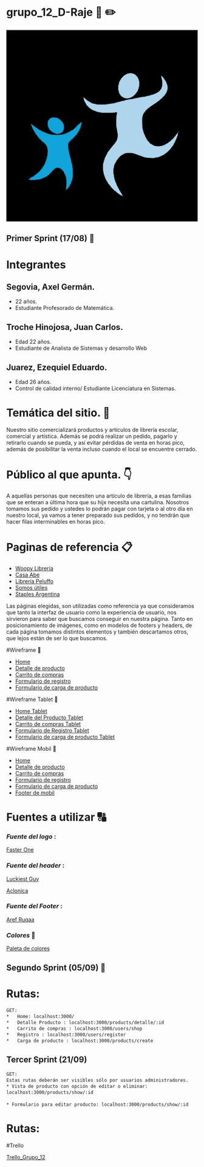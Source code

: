 # grupo_12_D-Raje :notebook: :pencil2:
![image info](./design/logo/D-RAJE%20-Logo-%20Negativo.jpg)

## Primer Sprint (17/08) :large_blue_circle: 
# Integrantes

 ## Segovia, Axel Germán.
   - 22 años.
   - Estudiante Profesorado de Matemática.

 ## Troche Hinojosa, Juan Carlos.
    
  - Edad 22 años.
  - Estudiante de Analista de Sistemas y desarrollo Web

 ## Juarez, Ezequiel Eduardo.
  - Edad 26 años.
  - Control de calidad interno/ Estudiante Licenciatura en Sistemas.

 # Temática del sitio. :email:
 Nuestro sitio comercializará productos y artículos de librería escolar, comercial y artística.
 Además se podrá realizar un pedido, pagarlo y retirarlo cuando se pueda, y así evitar pérdidas de venta en horas pico, además de posibilitar la venta incluso cuando el local se encuentre cerrado.

 # Público al que apunta. :point_down:
 A aquellas personas que necesiten una artículo de librería, a esas familias que se enteran a última hora que su hijx necesita una cartulina. Nosotros tomamos sus pedido y ustedes lo podrán pagar con tarjeta o al otro día en nuestro local, ya vamos a tener preparado sus pedidos, y no tendrán que hacer filas interminables en horas pico.

# Paginas de referencia  :clipboard:
* [Woopy Librería](https://www.woopylibreria.com.ar/)
* [Casa Abe](https://www.casaabe.com.ar/)
* [Librería Peluffo](https://libreriapeluffo.com.ar/home)
* [Somos útiles](https://www.somosutiles.com/)
* [Staples Argentina](https://www.staples.com.ar/default.asp)

Las páginas elegidas, son utilizadas como referencia ya que consideramos que tanto la interfaz de usuario como la experiencia de usuario, nos sirvieron para saber que buscamos conseguir en nuestra página. Tanto en posicionamiento de imágenes, como en modelos de footers y headers, de cada página tomamos distintos elementos y también descartamos otros, que lejos están de ser lo que buscamos.

#Wireframe :newspaper:
* [Home](https://github.com/ezzeguason/grupo_12_D-Raje/blob/master/wireframes/Home.png)
* [Detalle de producto](https://github.com/ezzeguason/grupo_12_D-Raje/blob/master/wireframes/Detalle_del_producto.png)
* [Carrito de compras](https://github.com/ezzeguason/grupo_12_D-Raje/blob/master/wireframes/Carrito.png)
* [Formulario de registro](https://github.com/ezzeguason/grupo_12_D-Raje/blob/master/wireframes/Registro.png)
* [Formulario de carga de producto](https://github.com/ezzeguason/grupo_12_D-Raje/blob/master/wireframes/Carga_de_Producto.png)

#Wireframe Tablet :newspaper:
* [Home Tablet](https://github.com/ezzeguason/grupo_12_D-Raje/blob/master/wireframes/Tablet/Home%20Tablet.png)
* [Detalle del Producto Tablet](https://github.com/ezzeguason/grupo_12_D-Raje/blob/master/wireframes/Tablet/Detalle%20de%20producto%20Tablet.png)
* [Carrito de compras Tablet](https://github.com/ezzeguason/grupo_12_D-Raje/blob/master/wireframes/Tablet/Carrito%20de%20compras%20Tablet.png)
* [Formulario de Registro Tablet](https://github.com/ezzeguason/grupo_12_D-Raje/blob/master/wireframes/Tablet/Formulario%20de%20Registro%20Tablet.png)
* [Formulario de carga de producto Tablet](https://github.com/ezzeguason/grupo_12_D-Raje/blob/master/wireframes/Tablet/Formulario%20de%20carga%20de%20producto%20Tablet.png)

#Wireframe Mobil :newspaper:
* [Home](https://github.com/ezzeguason/grupo_12_D-Raje/blob/master/wireframes/Home.png)
* [Detalle de producto](https://github.com/ezzeguason/grupo_12_D-Raje/blob/master/wireframes/Detalle_del_producto.png)
* [Carrito de compras](https://github.com/ezzeguason/grupo_12_D-Raje/blob/master/wireframes/Carrito.png)
* [Formulario de registro](https://github.com/ezzeguason/grupo_12_D-Raje/blob/master/wireframes/Registro.png)
* [Formulario de carga de producto](https://github.com/ezzeguason/grupo_12_D-Raje/blob/master/wireframes/Carga_de_Producto.png)
* [Footer de mobil](https://github.com/ezzeguason/grupo_12_D-Raje/blob/master/wireframes/Celular/Footer%20movil%20.png)

# Fuentes a utilizar :capital_abcd:

### _Fuente del logo_ :

[Faster One](https://fonts.google.com/specimen/Faster+One?query=faster+)

### _Fuente del header_ :

[Luckiest Guy](https://fonts.google.com/specimen/Luckiest+Guy?query=Luckiest+Guy)

[Aclonica](https://fonts.google.com/specimen/Aclonica?query=Aclonica+) 

### _Fuente del Footer_ :

[Aref Ruqaa](https://fonts.google.com/specimen/Aref+Ruqaa?preview.text=&preview.text_type=custom&subset=arabic&query=aref)

### _Colores_ :art:
[Paleta de colores](https://github.com/ezzeguason/grupo_12_D-Raje/blob/master/design/colors/Color%20Hunt%20Palette%20204627.png)

## Segundo Sprint (05/09) :large_blue_circle: 

# Rutas:
	GET:
	*	Home: localhost:3000/
	*	Detalle Producto : localhost:3000/products/detalle/:id
	*	Carrito de compras : localhost:3000/users/shop
	*	Registro : localhost:3000/users/register
	*	Carga de producto : localhost:3000/products/create

## Tercer Sprint (21/09)
	GET:
	Estas rutas deberán ser visibles sólo por usuarios administradores.
	* Vista de producto con opción de editar o eliminar:
	localhost:3000/products/show/:id

	* Formulario para editar producto: localhost:3000/products/show/:id
# Rutas: 

#Trello

[Trello_Grupo_12](https://trello.com/b/tax86dzo/proyecto-integrador-grupo-12)

